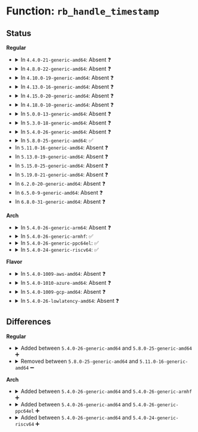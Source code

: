 # Function: <code>rb_handle_timestamp</code>

## Status
<b>Regular</b>
<ul>
<li>
<details>
<summary>In <code>4.4.0-21-generic-amd64</code>: Absent ❓</summary>

```json
{
  "name": "rb_handle_timestamp",
  "collision_type": "Unique Static",
  "inline_type": "No",
  "funcs": [
    {
      "addr": 18446744071580185600,
      "name": "rb_handle_timestamp",
      "external": false,
      "loc": "kernel/trace/ring_buffer.c:2671",
      "file": "kernel/trace/ring_buffer.c",
      "inline": "not declared, not inlined",
      "caller_inline": [],
      "caller_func": [
        "kernel/trace/ring_buffer.c:rb_reserve_next_event"
      ]
    }
  ],
  "symbols": [
    {
      "addr": 18446744071580185600,
      "name": "rb_handle_timestamp.isra.48",
      "section": ".text",
      "bind": "STB_LOCAL",
      "size": 131
    }
  ]
}
```
</details>
</li>
<li>
<details>
<summary>In <code>4.8.0-22-generic-amd64</code>: Absent ❓</summary>

```json
{
  "name": "rb_handle_timestamp",
  "collision_type": "Unique Static",
  "inline_type": "No",
  "funcs": [
    {
      "addr": 18446744071580220432,
      "name": "rb_handle_timestamp",
      "external": false,
      "loc": "kernel/trace/ring_buffer.c:2665",
      "file": "kernel/trace/ring_buffer.c",
      "inline": "not declared, not inlined",
      "caller_inline": [],
      "caller_func": [
        "kernel/trace/ring_buffer.c:rb_reserve_next_event"
      ]
    }
  ],
  "symbols": [
    {
      "addr": 18446744071580220432,
      "name": "rb_handle_timestamp.isra.48",
      "section": ".text",
      "bind": "STB_LOCAL",
      "size": 131
    }
  ]
}
```
</details>
</li>
<li>
<details>
<summary>In <code>4.10.0-19-generic-amd64</code>: Absent ❓</summary>

```json
{
  "name": "rb_handle_timestamp",
  "collision_type": "Unique Static",
  "inline_type": "No",
  "funcs": [
    {
      "addr": 18446744071580261904,
      "name": "rb_handle_timestamp",
      "external": false,
      "loc": "kernel/trace/ring_buffer.c:2634",
      "file": "kernel/trace/ring_buffer.c",
      "inline": "not declared, not inlined",
      "caller_inline": [],
      "caller_func": [
        "kernel/trace/ring_buffer.c:ring_buffer_write",
        "kernel/trace/ring_buffer.c:ring_buffer_lock_reserve"
      ]
    }
  ],
  "symbols": [
    {
      "addr": 18446744071580261904,
      "name": "rb_handle_timestamp.isra.41",
      "section": ".text",
      "bind": "STB_LOCAL",
      "size": 131
    }
  ]
}
```
</details>
</li>
<li>
<details>
<summary>In <code>4.13.0-16-generic-amd64</code>: Absent ❓</summary>

```json
{
  "name": "rb_handle_timestamp",
  "collision_type": "Unique Static",
  "inline_type": "No",
  "funcs": [
    {
      "addr": 18446744071580273824,
      "name": "rb_handle_timestamp",
      "external": false,
      "loc": "kernel/trace/ring_buffer.c:2636",
      "file": "kernel/trace/ring_buffer.c",
      "inline": "not declared, not inlined",
      "caller_inline": [],
      "caller_func": [
        "kernel/trace/ring_buffer.c:ring_buffer_write",
        "kernel/trace/ring_buffer.c:ring_buffer_lock_reserve"
      ]
    }
  ],
  "symbols": [
    {
      "addr": 18446744071580273824,
      "name": "rb_handle_timestamp.isra.44",
      "section": ".text",
      "bind": "STB_LOCAL",
      "size": 117
    }
  ]
}
```
</details>
</li>
<li>
<details>
<summary>In <code>4.15.0-20-generic-amd64</code>: Absent ❓</summary>

```json
{
  "name": "rb_handle_timestamp",
  "collision_type": "Unique Static",
  "inline_type": "No",
  "funcs": [
    {
      "addr": 18446744071580326976,
      "name": "rb_handle_timestamp",
      "external": false,
      "loc": "kernel/trace/ring_buffer.c:2629",
      "file": "kernel/trace/ring_buffer.c",
      "inline": "not declared, not inlined",
      "caller_inline": [],
      "caller_func": [
        "kernel/trace/ring_buffer.c:ring_buffer_write",
        "kernel/trace/ring_buffer.c:ring_buffer_lock_reserve"
      ]
    }
  ],
  "symbols": [
    {
      "addr": 18446744071580326976,
      "name": "rb_handle_timestamp.isra.44",
      "section": ".text",
      "bind": "STB_LOCAL",
      "size": 117
    }
  ]
}
```
</details>
</li>
<li>
<details>
<summary>In <code>4.18.0-10-generic-amd64</code>: Absent ❓</summary>

```json
{
  "name": "rb_handle_timestamp",
  "collision_type": "Unique Static",
  "inline_type": "No",
  "funcs": [
    {
      "addr": 18446744071580388256,
      "name": "rb_handle_timestamp",
      "external": false,
      "loc": "kernel/trace/ring_buffer.c:2758",
      "file": "kernel/trace/ring_buffer.c",
      "inline": "not declared, not inlined",
      "caller_inline": [],
      "caller_func": [
        "kernel/trace/ring_buffer.c:ring_buffer_write",
        "kernel/trace/ring_buffer.c:ring_buffer_write",
        "kernel/trace/ring_buffer.c:ring_buffer_lock_reserve",
        "kernel/trace/ring_buffer.c:ring_buffer_lock_reserve"
      ]
    }
  ],
  "symbols": [
    {
      "addr": 18446744071580388256,
      "name": "rb_handle_timestamp.isra.46",
      "section": ".text",
      "bind": "STB_LOCAL",
      "size": 117
    }
  ]
}
```
</details>
</li>
<li>
<details>
<summary>In <code>5.0.0-13-generic-amd64</code>: Absent ❓</summary>

```json
{
  "name": "rb_handle_timestamp",
  "collision_type": "Unique Static",
  "inline_type": "No",
  "funcs": [
    {
      "addr": 18446744071580442720,
      "name": "rb_handle_timestamp",
      "external": false,
      "loc": "kernel/trace/ring_buffer.c:2821",
      "file": "kernel/trace/ring_buffer.c",
      "inline": "not declared, not inlined",
      "caller_inline": [],
      "caller_func": [
        "kernel/trace/ring_buffer.c:ring_buffer_write",
        "kernel/trace/ring_buffer.c:ring_buffer_write",
        "kernel/trace/ring_buffer.c:ring_buffer_lock_reserve",
        "kernel/trace/ring_buffer.c:ring_buffer_lock_reserve"
      ]
    }
  ],
  "symbols": [
    {
      "addr": 18446744071580442720,
      "name": "rb_handle_timestamp.isra.47",
      "section": ".text",
      "bind": "STB_LOCAL",
      "size": 117
    }
  ]
}
```
</details>
</li>
<li>
<details>
<summary>In <code>5.3.0-18-generic-amd64</code>: Absent ❓</summary>

```json
{
  "name": "rb_handle_timestamp",
  "collision_type": "Unique Static",
  "inline_type": "No",
  "funcs": [
    {
      "addr": 18446744071580496864,
      "name": "rb_handle_timestamp",
      "external": false,
      "loc": "kernel/trace/ring_buffer.c:2798",
      "file": "kernel/trace/ring_buffer.c",
      "inline": "not declared, not inlined",
      "caller_inline": [],
      "caller_func": [
        "kernel/trace/ring_buffer.c:ring_buffer_write",
        "kernel/trace/ring_buffer.c:ring_buffer_write",
        "kernel/trace/ring_buffer.c:ring_buffer_lock_reserve",
        "kernel/trace/ring_buffer.c:ring_buffer_lock_reserve"
      ]
    }
  ],
  "symbols": [
    {
      "addr": 18446744071580496864,
      "name": "rb_handle_timestamp.isra.0",
      "section": ".text",
      "bind": "STB_LOCAL",
      "size": 117
    }
  ]
}
```
</details>
</li>
<li>
<details>
<summary>In <code>5.4.0-26-generic-amd64</code>: Absent ❓</summary>

```json
{
  "name": "rb_handle_timestamp",
  "collision_type": "Unique Static",
  "inline_type": "No",
  "funcs": [
    {
      "addr": 18446744071580545040,
      "name": "rb_handle_timestamp",
      "external": false,
      "loc": "kernel/trace/ring_buffer.c:2799",
      "file": "kernel/trace/ring_buffer.c",
      "inline": "not declared, not inlined",
      "caller_inline": [],
      "caller_func": [
        "kernel/trace/ring_buffer.c:ring_buffer_write",
        "kernel/trace/ring_buffer.c:ring_buffer_write",
        "kernel/trace/ring_buffer.c:ring_buffer_lock_reserve",
        "kernel/trace/ring_buffer.c:ring_buffer_lock_reserve"
      ]
    }
  ],
  "symbols": [
    {
      "addr": 18446744071580545040,
      "name": "rb_handle_timestamp.isra.0",
      "section": ".text",
      "bind": "STB_LOCAL",
      "size": 117
    }
  ]
}
```
</details>
</li>
<li>
<details>
<summary>In <code>5.8.0-25-generic-amd64</code>: ✅</summary>

```c
void rb_handle_timestamp(struct ring_buffer_per_cpu * cpu_buffer, struct rb_event_info * info)
```

```json
{
  "name": "rb_handle_timestamp",
  "collision_type": "Unique Static",
  "inline_type": "No",
  "funcs": [
    {
      "addr": 18446744071580634528,
      "name": "rb_handle_timestamp",
      "external": false,
      "loc": "kernel/trace/ring_buffer.c:2868",
      "file": "kernel/trace/ring_buffer.c",
      "inline": "seen, unknown",
      "caller_inline": [],
      "caller_func": [
        "kernel/trace/ring_buffer.c:ring_buffer_write",
        "kernel/trace/ring_buffer.c:ring_buffer_write",
        "kernel/trace/ring_buffer.c:ring_buffer_lock_reserve",
        "kernel/trace/ring_buffer.c:ring_buffer_lock_reserve"
      ]
    }
  ],
  "symbols": [
    {
      "addr": 18446744071580634528,
      "name": "rb_handle_timestamp",
      "section": ".text",
      "bind": "STB_LOCAL",
      "size": 120
    }
  ]
}
```
</details>
</li>
<li>
In <code>5.11.0-16-generic-amd64</code>: Absent ❓
</li>
<li>
In <code>5.13.0-19-generic-amd64</code>: Absent ❓
</li>
<li>
In <code>5.15.0-25-generic-amd64</code>: Absent ❓
</li>
<li>
In <code>5.19.0-21-generic-amd64</code>: Absent ❓
</li>
<li>
In <code>6.2.0-20-generic-amd64</code>: Absent ❓
</li>
<li>
In <code>6.5.0-9-generic-amd64</code>: Absent ❓
</li>
<li>
In <code>6.8.0-31-generic-amd64</code>: Absent ❓
</li>
</ul>
<b>Arch</b>
<ul>
<li>
<details>
<summary>In <code>5.4.0-26-generic-arm64</code>: Absent ❓</summary>

```json
{
  "name": "rb_handle_timestamp",
  "collision_type": "Unique Static",
  "inline_type": "No",
  "funcs": [
    {
      "addr": 18446603336491824632,
      "name": "rb_handle_timestamp",
      "external": false,
      "loc": "kernel/trace/ring_buffer.c:2799",
      "file": "kernel/trace/ring_buffer.c",
      "inline": "not declared, not inlined",
      "caller_inline": [],
      "caller_func": [
        "kernel/trace/ring_buffer.c:ring_buffer_write",
        "kernel/trace/ring_buffer.c:ring_buffer_write",
        "kernel/trace/ring_buffer.c:ring_buffer_lock_reserve",
        "kernel/trace/ring_buffer.c:ring_buffer_lock_reserve"
      ]
    }
  ],
  "symbols": [
    {
      "addr": 18446603336491824632,
      "name": "rb_handle_timestamp.isra.0",
      "section": ".text",
      "bind": "STB_LOCAL",
      "size": 108
    }
  ]
}
```
</details>
</li>
<li>
<details>
<summary>In <code>5.4.0-26-generic-armhf</code>: ✅</summary>

```c
void rb_handle_timestamp(struct ring_buffer_per_cpu * cpu_buffer, struct rb_event_info * info)
```

```json
{
  "name": "rb_handle_timestamp",
  "collision_type": "Unique Static",
  "inline_type": "No",
  "funcs": [
    {
      "addr": 3225773440,
      "name": "rb_handle_timestamp",
      "external": false,
      "loc": "kernel/trace/ring_buffer.c:2799",
      "file": "kernel/trace/ring_buffer.c",
      "inline": "seen, unknown",
      "caller_inline": [],
      "caller_func": [
        "kernel/trace/ring_buffer.c:ring_buffer_write",
        "kernel/trace/ring_buffer.c:ring_buffer_write",
        "kernel/trace/ring_buffer.c:ring_buffer_lock_reserve",
        "kernel/trace/ring_buffer.c:ring_buffer_lock_reserve"
      ]
    }
  ],
  "symbols": [
    {
      "addr": 3225773440,
      "name": "rb_handle_timestamp",
      "section": ".text",
      "bind": "STB_LOCAL",
      "size": 144
    }
  ]
}
```
</details>
</li>
<li>
<details>
<summary>In <code>5.4.0-26-generic-ppc64el</code>: ✅</summary>

```c
void rb_handle_timestamp(struct ring_buffer_per_cpu * cpu_buffer, struct rb_event_info * info)
```

```json
{
  "name": "rb_handle_timestamp",
  "collision_type": "Unique Static",
  "inline_type": "No",
  "funcs": [
    {
      "addr": 13835058055284891216,
      "name": "rb_handle_timestamp",
      "external": false,
      "loc": "kernel/trace/ring_buffer.c:2799",
      "file": "kernel/trace/ring_buffer.c",
      "inline": "seen, unknown",
      "caller_inline": [],
      "caller_func": [
        "kernel/trace/ring_buffer.c:ring_buffer_write",
        "kernel/trace/ring_buffer.c:ring_buffer_write",
        "kernel/trace/ring_buffer.c:ring_buffer_lock_reserve",
        "kernel/trace/ring_buffer.c:ring_buffer_lock_reserve"
      ]
    }
  ],
  "symbols": [
    {
      "addr": 13835058055284891216,
      "name": "rb_handle_timestamp",
      "section": ".text",
      "bind": "STB_LOCAL",
      "size": 148
    }
  ]
}
```
</details>
</li>
<li>
<details>
<summary>In <code>5.4.0-24-generic-riscv64</code>: ✅</summary>

```c
void rb_handle_timestamp(struct ring_buffer_per_cpu * cpu_buffer, struct rb_event_info * info)
```

```json
{
  "name": "rb_handle_timestamp",
  "collision_type": "Unique Static",
  "inline_type": "No",
  "funcs": [
    {
      "addr": 18446743936272134722,
      "name": "rb_handle_timestamp",
      "external": false,
      "loc": "kernel/trace/ring_buffer.c:2799",
      "file": "kernel/trace/ring_buffer.c",
      "inline": "seen, unknown",
      "caller_inline": [],
      "caller_func": [
        "kernel/trace/ring_buffer.c:ring_buffer_write",
        "kernel/trace/ring_buffer.c:ring_buffer_write",
        "kernel/trace/ring_buffer.c:ring_buffer_lock_reserve",
        "kernel/trace/ring_buffer.c:ring_buffer_lock_reserve"
      ]
    }
  ],
  "symbols": [
    {
      "addr": 18446743936272134722,
      "name": "rb_handle_timestamp",
      "section": ".text",
      "bind": "STB_LOCAL",
      "size": 88
    }
  ]
}
```
</details>
</li>
</ul>
<b>Flavor</b>
<ul>
<li>
<details>
<summary>In <code>5.4.0-1009-aws-amd64</code>: Absent ❓</summary>

```json
{
  "name": "rb_handle_timestamp",
  "collision_type": "Unique Static",
  "inline_type": "No",
  "funcs": [
    {
      "addr": 18446744071580513840,
      "name": "rb_handle_timestamp",
      "external": false,
      "loc": "kernel/trace/ring_buffer.c:2799",
      "file": "kernel/trace/ring_buffer.c",
      "inline": "not declared, not inlined",
      "caller_inline": [],
      "caller_func": [
        "kernel/trace/ring_buffer.c:ring_buffer_write",
        "kernel/trace/ring_buffer.c:ring_buffer_write",
        "kernel/trace/ring_buffer.c:ring_buffer_lock_reserve",
        "kernel/trace/ring_buffer.c:ring_buffer_lock_reserve"
      ]
    }
  ],
  "symbols": [
    {
      "addr": 18446744071580513840,
      "name": "rb_handle_timestamp.isra.0",
      "section": ".text",
      "bind": "STB_LOCAL",
      "size": 117
    }
  ]
}
```
</details>
</li>
<li>
<details>
<summary>In <code>5.4.0-1010-azure-amd64</code>: Absent ❓</summary>

```json
{
  "name": "rb_handle_timestamp",
  "collision_type": "Unique Static",
  "inline_type": "No",
  "funcs": [
    {
      "addr": 18446744071580461712,
      "name": "rb_handle_timestamp",
      "external": false,
      "loc": "kernel/trace/ring_buffer.c:2799",
      "file": "kernel/trace/ring_buffer.c",
      "inline": "not declared, not inlined",
      "caller_inline": [],
      "caller_func": [
        "kernel/trace/ring_buffer.c:ring_buffer_write",
        "kernel/trace/ring_buffer.c:ring_buffer_write",
        "kernel/trace/ring_buffer.c:ring_buffer_lock_reserve",
        "kernel/trace/ring_buffer.c:ring_buffer_lock_reserve"
      ]
    }
  ],
  "symbols": [
    {
      "addr": 18446744071580461712,
      "name": "rb_handle_timestamp.isra.0",
      "section": ".text",
      "bind": "STB_LOCAL",
      "size": 117
    }
  ]
}
```
</details>
</li>
<li>
<details>
<summary>In <code>5.4.0-1009-gcp-amd64</code>: Absent ❓</summary>

```json
{
  "name": "rb_handle_timestamp",
  "collision_type": "Unique Static",
  "inline_type": "No",
  "funcs": [
    {
      "addr": 18446744071580505088,
      "name": "rb_handle_timestamp",
      "external": false,
      "loc": "kernel/trace/ring_buffer.c:2799",
      "file": "kernel/trace/ring_buffer.c",
      "inline": "not declared, not inlined",
      "caller_inline": [],
      "caller_func": [
        "kernel/trace/ring_buffer.c:ring_buffer_write",
        "kernel/trace/ring_buffer.c:ring_buffer_write",
        "kernel/trace/ring_buffer.c:ring_buffer_lock_reserve",
        "kernel/trace/ring_buffer.c:ring_buffer_lock_reserve"
      ]
    }
  ],
  "symbols": [
    {
      "addr": 18446744071580505088,
      "name": "rb_handle_timestamp.isra.0",
      "section": ".text",
      "bind": "STB_LOCAL",
      "size": 117
    }
  ]
}
```
</details>
</li>
<li>
<details>
<summary>In <code>5.4.0-26-lowlatency-amd64</code>: Absent ❓</summary>

```json
{
  "name": "rb_handle_timestamp",
  "collision_type": "Unique Static",
  "inline_type": "No",
  "funcs": [
    {
      "addr": 18446744071580562064,
      "name": "rb_handle_timestamp",
      "external": false,
      "loc": "kernel/trace/ring_buffer.c:2799",
      "file": "kernel/trace/ring_buffer.c",
      "inline": "not declared, not inlined",
      "caller_inline": [],
      "caller_func": [
        "kernel/trace/ring_buffer.c:ring_buffer_write",
        "kernel/trace/ring_buffer.c:ring_buffer_write",
        "kernel/trace/ring_buffer.c:ring_buffer_lock_reserve",
        "kernel/trace/ring_buffer.c:ring_buffer_lock_reserve"
      ]
    }
  ],
  "symbols": [
    {
      "addr": 18446744071580562064,
      "name": "rb_handle_timestamp.isra.0",
      "section": ".text",
      "bind": "STB_LOCAL",
      "size": 117
    }
  ]
}
```
</details>
</li>
</ul>

## Differences
<b>Regular</b>
<ul>
<li>
<details>
<summary>Added between <code>5.4.0-26-generic-amd64</code> and <code>5.8.0-25-generic-amd64</code> ➕</summary>

```c
void rb_handle_timestamp(struct ring_buffer_per_cpu * cpu_buffer, struct rb_event_info * info)
```
</details>
</li>
<li>
<details>
<summary>Removed between <code>5.8.0-25-generic-amd64</code> and <code>5.11.0-16-generic-amd64</code> ➖</summary>

```c
void rb_handle_timestamp(struct ring_buffer_per_cpu * cpu_buffer, struct rb_event_info * info)
```
</details>
</li>
</ul>
<b>Arch</b>
<ul>
<li>
<details>
<summary>Added between <code>5.4.0-26-generic-amd64</code> and <code>5.4.0-26-generic-armhf</code> ➕</summary>

```c
void rb_handle_timestamp(struct ring_buffer_per_cpu * cpu_buffer, struct rb_event_info * info)
```
</details>
</li>
<li>
<details>
<summary>Added between <code>5.4.0-26-generic-amd64</code> and <code>5.4.0-26-generic-ppc64el</code> ➕</summary>

```c
void rb_handle_timestamp(struct ring_buffer_per_cpu * cpu_buffer, struct rb_event_info * info)
```
</details>
</li>
<li>
<details>
<summary>Added between <code>5.4.0-26-generic-amd64</code> and <code>5.4.0-24-generic-riscv64</code> ➕</summary>

```c
void rb_handle_timestamp(struct ring_buffer_per_cpu * cpu_buffer, struct rb_event_info * info)
```
</details>
</li>
</ul>
